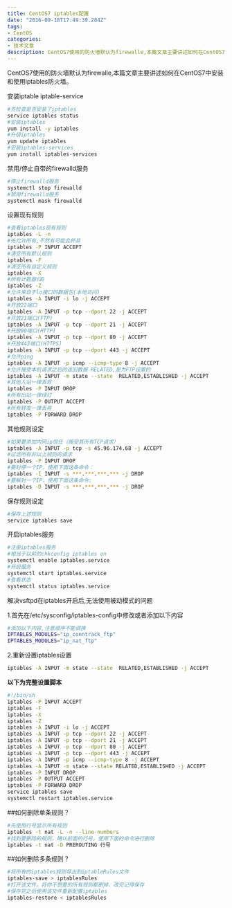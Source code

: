 ```yaml
---
title: CentOS7 iptables配置
date: "2016-09-18T17:49:39.284Z"
tags: 
- CentOS
categories:
- 技术文章
description: CentOS7使用的防火墙默认为firewalle,本篇文章主要讲述如何在CentOS7中安装和使用iptables防火墙。
---
```


CentOS7使用的防火墙默认为firewalle,本篇文章主要讲述如何在CentOS7中安装和使用iptables防火墙。

安装iptable iptable-service

```bash
#先检查是否安装了iptables
service iptables status
#安装iptables
yum install -y iptables
#升级iptables
yum update iptables 
#安装iptables-services
yum install iptables-services
```
禁用/停止自带的firewalld服务

```bash
#停止firewalld服务
systemctl stop firewalld
#禁用firewalld服务
systemctl mask firewalld
```

设置现有规则

```bash
#查看iptables现有规则
iptables -L -n
#先允许所有,不然有可能会杯具
iptables -P INPUT ACCEPT
#清空所有默认规则
iptables -F
#清空所有自定义规则
iptables -X
#所有计数器归0
iptables -Z
#允许来自于lo接口的数据包(本地访问)
iptables -A INPUT -i lo -j ACCEPT
#开放22端口
iptables -A INPUT -p tcp --dport 22 -j ACCEPT
#开放21端口(FTP)
iptables -A INPUT -p tcp --dport 21 -j ACCEPT
#开放80端口(HTTP)
iptables -A INPUT -p tcp --dport 80 -j ACCEPT
#开放443端口(HTTPS)
iptables -A INPUT -p tcp --dport 443 -j ACCEPT
#允许ping
iptables -A INPUT -p icmp --icmp-type 8 -j ACCEPT
#允许接受本机请求之后的返回数据 RELATED,是为FTP设置的
iptables -A INPUT -m state --state  RELATED,ESTABLISHED -j ACCEPT
#其他入站一律丢弃
iptables -P INPUT DROP
#所有出站一律绿灯
iptables -P OUTPUT ACCEPT
#所有转发一律丢弃
iptables -P FORWARD DROP
```
其他规则设定

```bash
#如果要添加内网ip信任（接受其所有TCP请求）
iptables -A INPUT -p tcp -s 45.96.174.68 -j ACCEPT
#过滤所有非以上规则的请求
iptables -P INPUT DROP
#要封停一个IP，使用下面这条命令：
iptables -I INPUT -s ***.***.***.*** -j DROP
#要解封一个IP，使用下面这条命令:
iptables -D INPUT -s ***.***.***.*** -j DROP
```
保存规则设定

```bash
#保存上述规则
service iptables save
```
开启iptables服务 

```bash
#注册iptables服务
#相当于以前的chkconfig iptables on
systemctl enable iptables.service
#开启服务
systemctl start iptables.service
#查看状态
systemctl status iptables.service
```

解决vsftpd在iptables开启后,无法使用被动模式的问题

1.首先在/etc/sysconfig/iptables-config中修改或者添加以下内容

```bash
#添加以下内容,注意顺序不能调换
IPTABLES_MODULES="ip_conntrack_ftp"
IPTABLES_MODULES="ip_nat_ftp"
```
2.重新设置iptables设置

```bash
iptables -A INPUT -m state --state  RELATED,ESTABLISHED -j ACCEPT
```

**以下为完整设置脚本**
```bash
#!/bin/sh
iptables -P INPUT ACCEPT
iptables -F
iptables -X
iptables -Z
iptables -A INPUT -i lo -j ACCEPT
iptables -A INPUT -p tcp --dport 22 -j ACCEPT
iptables -A INPUT -p tcp --dport 21 -j ACCEPT
iptables -A INPUT -p tcp --dport 80 -j ACCEPT
iptables -A INPUT -p tcp --dport 443 -j ACCEPT
iptables -A INPUT -p icmp --icmp-type 8 -j ACCEPT
iptables -A INPUT -m state --state RELATED,ESTABLISHED -j ACCEPT
iptables -P INPUT DROP
iptables -P OUTPUT ACCEPT
iptables -P FORWARD DROP
service iptables save
systemctl restart iptables.service
```

##如何删除单条规则？
```bash
#先使用行号显示所有规则
iptables -t nat -L -n --line-numbers
#找到要删除的规则，确认前面的行号，使用下面的命令进行删除
iptables -t nat -D PREROUTING 行号
```

##如何删除多条规则？
```bash
#将所有的iptables规则导出到iptableRules文件
iptables-save > iptablesRules
#打开该文件，将你不想要的所有规则都删掉，改完记得保存
#保存完之后使用该文件重新配置iptables
iptables-restore < iptablesRules
```
